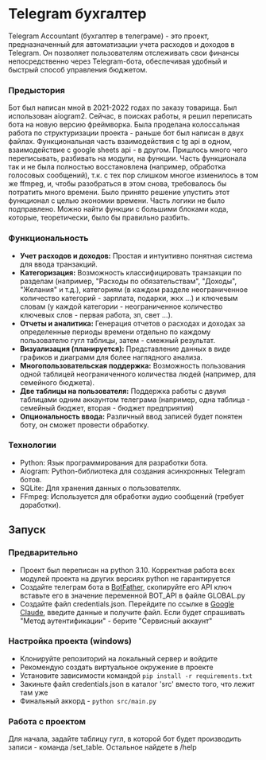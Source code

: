 # Telegram бухгалтер
Telegram Accountant (бухгалтер в телеграме) - это проект, предназначенный для автоматизации учета расходов и доходов в Telegram. Он позволяет пользователям отслеживать свои финансы непосредственно через Telegram-бота, обеспечивая удобный и быстрый способ управления бюджетом.
### Предыстория
Бот был написан мной в 2021-2022 годах по заказу товарища. Был использован aiogram2. Сейчас, в поисках работы,
я решил переписать бота на новую версию фреймворка. Была проделана колоссальная работа по структуризации проекта - раньше бот был написан в двух файлах. Функциональная часть взаимодействия с tg api в одном, взаимодействие с google sheets api - в другом. 
Пришлось много чего переписывать, разбивать на модули, на функции. Часть функционала так и не была полностью восстановлена (например, обработка голосовых сообщений), т.к. с тех пор слишком многое изменилось в том же ffmpeg, и, чтобы разобраться в этом снова, 
требовалось бы потратить много времени. Было принято решение упустить этот функционал с целью экономии времени. Часть логики не было подправлено. Можно найти функции с большими блоками кода, которые, теоретически, было бы правильно разбить.

### Функциональность
- **Учет расходов и доходов:** Простая и интуитивно понятная система для ввода транзакций.
- **Категоризация:** Возможность классифицировать транзакции по разделам (например, "Расходы по обязательствам", "Доходы", "Желания" и т.д.), категориям (в каждом разделе неограниченное количество категорий - зарплата, подарки, жкх ...) и ключевым словам (у каждой категории - неограниченное количество ключевых слов - первая работа, зп, свет ...).
- **Отчеты и аналитика:** Генерация отчетов о расходах и доходах за определенные периоды времени отдельно по каждому пользователю гугл таблицы, затем - смежный результат. 
- **Визуализация (планируется):** Представление данных в виде графиков и диаграмм для более наглядного анализа.
- **Многопользовательская поддержка:** Возможность пользования одной таблицей неограниченного количества людей (например, для семейного бюджета).
- **Две таблицы на пользователя:** Поддержка работы с двумя таблицами одним аккаунтом телеграма (например, одна таблица - семейный бюджет, вторая - бюджет предприятия)
- **Опциональность ввода:** Различный ввод записей будет понятен боту, он сможет провести обработку.

### Технологии
-  Python: Язык программирования для разработки бота.
-  Aiogram: Python-библиотека для создания асинхронных Telegram ботов.
-  SQLite: Для хранения данных о пользователях.
-  FFmpeg: Используется для обработки аудио сообщений (требует доработки).

## Запуск
### Предварительно
- Проект был переписан на python 3.10. Корректная работа всех модулей проекта на других версиях python не гарантируется
- Создайте телеграм бота в [BotFather](https://telegram.me/s/BotFther), скопируйте его API ключ вставьте его в значение переменной BOT_API в файле GLOBAL.py
- Создайте файл credentials.json. Перейдите по ссылке в [Google Claude](https://developers.google.com/workspace/guides/create-project?hl=ru), введите данные и получите файл. Если будет спрашивать "Метод аутентификации" - берите "Сервисный аккаунт"

### Настройка проекта (windows)
- Клонируйте репозиторий на локальный сервер и войдите 
- Рекомендую создать виртуальное окружение в проекте
- Установите зависимости командой `pip install -r requirements.txt`
- Закиньте файл credentials.json в каталог 'src' вместо того, что лежит там уже
- Финальный аккорд - `python src/main.py`

### Работа с проектом
Для начала, задайте таблицу гугл, в которой бот будет производить записи - команда /set_table. Остальное найдете в /help
